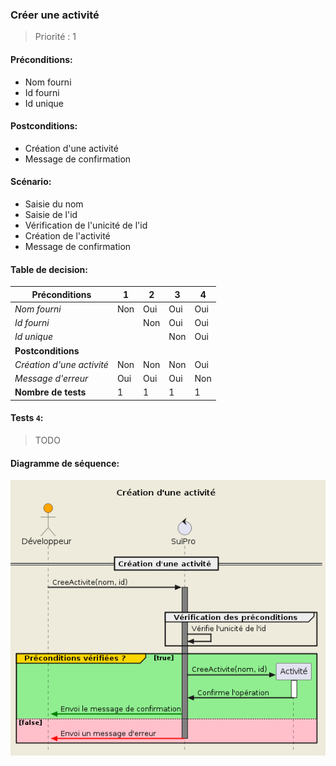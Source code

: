 ### **Créer une activité**

> Priorité : 1

#### Préconditions:

- Nom fourni
- Id fourni
- Id unique

#### Postconditions:

- Création d'une activité
- Message de confirmation

#### Scénario:

- Saisie du nom
- Saisie de l'id
- Vérification de l'unicité de l'id
- Création de l'activité
- Message de confirmation

#### Table de decision:

| Préconditions             | 1   | 2   | 3   | 4   |
| ------------------------- | --- | --- | --- | --- |
| _Nom fourni_              | Non | Oui | Oui | Oui |
| _Id fourni_               |     | Non | Oui | Oui |
| _Id unique_               |     |     | Non | Oui |
| **Postconditions**        |     |     |     |     |
| _Création d'une activité_ | Non | Non | Non | Oui |
| _Message d'erreur_        | Oui | Oui | Oui | Non |
| **Nombre de tests**       | 1   | 1   | 1   | 1   |

#### Tests `4`:

> TODO

#### Diagramme de séquence:

<div hidden>

```plantuml
@startuml UC2

!include diag_seq_template.iuml

!$schema = {
    "entity": "Activité",
    "name": "Création d'une activité",
    "create": "CreeActivite(nom, id)",
    "requirements": [
        "nom",
        "id"
    ],
    "preconditions": [
        {
            "bool": "unique",
            "condition": "ChercherActivitée(id)",
            "entity": "Activité"
        }
    ]
}

Draw($schema)

@enduml
```

</div>

![UC2](../Diagrammes/Seq/UC2.png)
